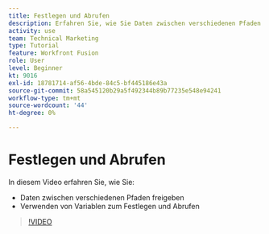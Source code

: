 ```yaml
---
title: Festlegen und Abrufen
description: Erfahren Sie, wie Sie Daten zwischen verschiedenen Pfaden freigeben und Variablen festlegen und abrufen können - alles in [!DNL Adobe Workfront Fusion].
activity: use
team: Technical Marketing
type: Tutorial
feature: Workfront Fusion
role: User
level: Beginner
kt: 9016
exl-id: 18781714-af56-4bde-84c5-bf445186e43a
source-git-commit: 58a545120b29a5f492344b89b77235e548e94241
workflow-type: tm+mt
source-wordcount: '44'
ht-degree: 0%

---
```


# Festlegen und Abrufen

In diesem Video erfahren Sie, wie Sie:

* Daten zwischen verschiedenen Pfaden freigeben
* Verwenden von Variablen zum Festlegen und Abrufen

>[!VIDEO](https://video.tv.adobe.com/v/335275/?quality=12)

